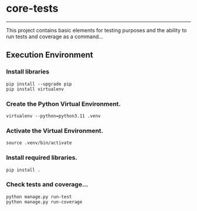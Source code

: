 # core-tests
_______________________________________________________________________________

This project contains basic elements for testing purposes and the ability 
to run tests and coverage as a command...

## Execution Environment

### Install libraries
```commandline
pip install --upgrade pip 
pip install virtualenv
```

### Create the Python Virtual Environment.
```commandline
virtualenv --python=python3.11 .venv
```

### Activate the Virtual Environment.
```commandline
source .venv/bin/activate
```

### Install required libraries.
```commandline
pip install .
```

### Check tests and coverage...
```commandline
python manage.py run-test
python manage.py run-coverage
```
